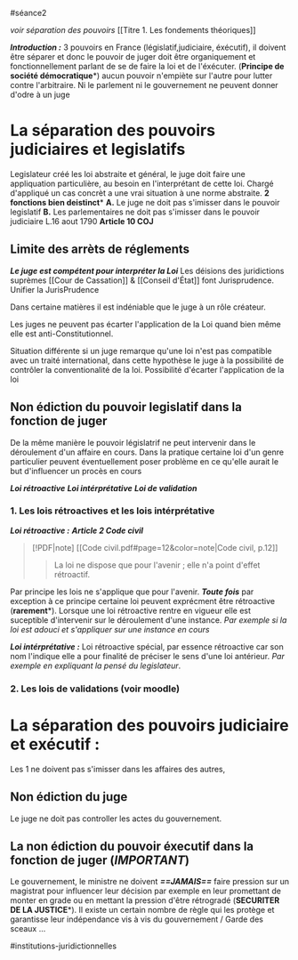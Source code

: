 #séance2 

*voir séparation des pouvoirs* [[Titre 1. Les fondements théoriques]]

***Introduction :***
3 pouvoirs en France (législatif,judiciaire, éxécutif), il doivent être séparer et donc le pouvoir de juger doit être organiquement et fonctionnellement parlant de se de faire la loi et de l'éxécuter. (**Principe de société démocratique***) aucun pouvoir n'empiète sur l'autre pour lutter contre l'arbitraire. Ni le parlement ni le gouvernement ne peuvent donner d'odre à un juge

# La séparation des pouvoirs judiciaires et legislatifs
Legislateur créé les loi abstraite et général, le juge doit faire une appliquation particulière, au besoin en l'interprétant de cette loi. Chargé d'appliqué un cas concrèt a une vrai situation à une norme abstraite. **2 fonctions bien deistinct***
**A.** Le juge ne doit pas s'imisser dans le pouvoir legislatif
**B.** Les parlementaires ne doit pas s'imisser dans le pouvoir judiciaire
L.16 aout 1790
**Article 10 COJ**

## Limite des arrèts de réglements

***Le juge est compétent pour interpréter la Loi***
Les déisions des juridictions suprèmes [[Cour de Cassation]] & [[Conseil d'État]] font Jurisprudence. Unifier la JurisPrudence

Dans certaine matières il est indéniable que le juge à un rôle créateur. 

Les juges ne peuvent pas écarter l'application de la Loi quand bien même elle est anti-Constitutionnel.

Situation différente si un juge remarque qu'une loi n'est pas compatible avec un traité international, dans cette hypothèse le juge à la possibilité de contrôler la conventionalité de la loi. Possibilité d'écarter l'application de la loi

## Non édiction du pouvoir legislatif dans la fonction de juger
De la même manière le pouvoir législatrif ne peut intervenir dans le déroulement d'un affaire en cours. Dans la pratique certaine loi  d'un genre particulier peuvent éventuellement poser problème en ce qu'elle aurait le but d'influencer un procès en cours 

***Loi rétroactive***
***Loi intérprétative***
***Loi de validation***

### 1. Les lois rétroactives et les lois intérprétative

***Loi rétroactive :*** 
***Article 2 Code civil***
> [!PDF|note] [[Code civil.pdf#page=12&color=note|Code civil, p.12]]
> > La loi ne dispose que pour l'avenir ; elle n'a point d'effet rétroactif.
> 
> 

Par principe les lois ne s'applique que pour l'avenir. ***Toute fois*** par exception à ce principe certaine loi peuvent exprécment être rétroactive (**rarement***). Lorsque une loi rétroactive rentre en vigueur elle est suceptible d'intervenir sur le déroulement d'une instance. *Par exemple si la loi est adouci et s'appliquer sur une instance en cours*

***Loi intérprétative :*** Loi rétroactive spécial, par essence rétroactive car son nom l'indique elle a pour finalité de préciser le sens d'une loi antérieur. *Par exemple en expliquant la pensé du legislateur*.

### 2. Les lois de validations (voir moodle)

# La séparation des pouvoirs judiciaire et exécutif :
Les 1 ne doivent pas s'imisser dans les affaires des autres, 

## Non édiction du juge
Le juge ne doit pas controller les actes du gouvernement.

## La non édiction du pouvoir éxecutif dans la fonction de juger (***IMPORTANT***)
Le gouvernement, le ministre ne doivent ***==JAMAIS==*** faire pression sur un magistrat pour influencer leur décision par exemple en leur promettant de monter en grade ou en mettant la pression d'être rétrogradé (**SECURITER DE LA JUSTICE***). Il existe un certain nombre de règle qui les protège et garantisse leur indépendance vis à vis du gouvernement / Garde des sceaux ...


#institutions-juridictionnelles 